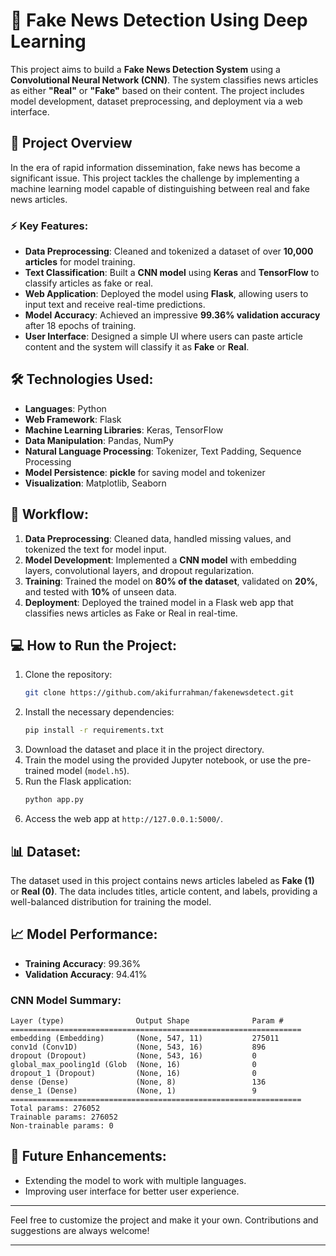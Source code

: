 # 📰 Fake News Detection Using Deep Learning

This project aims to build a **Fake News Detection System** using a **Convolutional Neural Network (CNN)**. The system classifies news articles as either **"Real"** or **"Fake"** based on their content. The project includes model development, dataset preprocessing, and deployment via a web interface.

## 🚀 Project Overview

In the era of rapid information dissemination, fake news has become a significant issue. This project tackles the challenge by implementing a machine learning model capable of distinguishing between real and fake news articles.

### ⚡ Key Features:
- **Data Preprocessing**: Cleaned and tokenized a dataset of over **10,000 articles** for model training.
- **Text Classification**: Built a **CNN model** using **Keras** and **TensorFlow** to classify articles as fake or real.
- **Web Application**: Deployed the model using **Flask**, allowing users to input text and receive real-time predictions.
- **Model Accuracy**: Achieved an impressive **99.36% validation accuracy** after 18 epochs of training.
- **User Interface**: Designed a simple UI where users can paste article content and the system will classify it as **Fake** or **Real**.

## 🛠️ Technologies Used:
- **Languages**: Python
- **Web Framework**: Flask
- **Machine Learning Libraries**: Keras, TensorFlow
- **Data Manipulation**: Pandas, NumPy
- **Natural Language Processing**: Tokenizer, Text Padding, Sequence Processing
- **Model Persistence**: **pickle** for saving model and tokenizer
- **Visualization**: Matplotlib, Seaborn

## 📑 Workflow:
1. **Data Preprocessing**: Cleaned data, handled missing values, and tokenized the text for model input.
2. **Model Development**: Implemented a **CNN model** with embedding layers, convolutional layers, and dropout regularization.
3. **Training**: Trained the model on **80% of the dataset**, validated on **20%**, and tested with **10%** of unseen data.
4. **Deployment**: Deployed the trained model in a Flask web app that classifies news articles as Fake or Real in real-time.

## 💻 How to Run the Project:
1. Clone the repository:
    ```bash
    git clone https://github.com/akifurrahman/fakenewsdetect.git
    ```
2. Install the necessary dependencies:
    ```bash
    pip install -r requirements.txt
    ```
3. Download the dataset and place it in the project directory.
4. Train the model using the provided Jupyter notebook, or use the pre-trained model (`model.h5`).
5. Run the Flask application:
    ```bash
    python app.py
    ```
6. Access the web app at `http://127.0.0.1:5000/`.

## 📊 Dataset:
The dataset used in this project contains news articles labeled as **Fake (1)** or **Real (0)**. The data includes titles, article content, and labels, providing a well-balanced distribution for training the model.

## 📈 Model Performance:
- **Training Accuracy**: 99.36%
- **Validation Accuracy**: 94.41%

### CNN Model Summary:
```
Layer (type)                Output Shape              Param #   
=================================================================
embedding (Embedding)       (None, 547, 11)           275011     
conv1d (Conv1D)             (None, 543, 16)           896        
dropout (Dropout)           (None, 543, 16)           0          
global_max_pooling1d (Glob  (None, 16)                0          
dropout_1 (Dropout)         (None, 16)                0          
dense (Dense)               (None, 8)                 136        
dense_1 (Dense)             (None, 1)                 9          
=================================================================
Total params: 276052
Trainable params: 276052
Non-trainable params: 0
```

## 🔗 Future Enhancements:
- Extending the model to work with multiple languages.
- Improving user interface for better user experience.

---

Feel free to customize the project and make it your own. Contributions and suggestions are always welcome!

---
